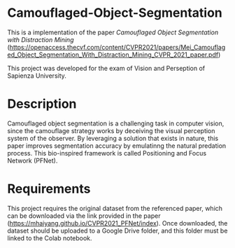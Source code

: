 # Camouflaged-Object-Segmentation
This is a implementation of the paper *Camouflaged Object Segmentation with Distraction Mining* (https://openaccess.thecvf.com/content/CVPR2021/papers/Mei_Camouflaged_Object_Segmentation_With_Distraction_Mining_CVPR_2021_paper.pdf)

This project was developed for the exam of Vision and Perseption of Sapienza University.

# Description
Camouflaged object segmentation is a challenging task in computer vision, since the camouflage strategy works by deceiving
the visual perception system of the observer. By leveraging a solution that exists in nature, this paper improves segmentation accuracy by emulatinng the natural predation process. 
This bio-inspired framework is called Positioning and Focus Network (PFNet).  

# Requirements
This project requires the original dataset from the referenced paper, which can be downloaded via the link provided in the paper (https://mhaiyang.github.io/CVPR2021_PFNet/index). Once downloaded, the dataset should be uploaded to a Google Drive folder, and this folder must be linked to the Colab notebook.
 
